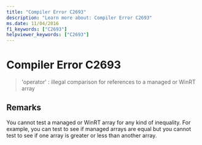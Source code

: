 ```yaml
---
title: "Compiler Error C2693"
description: "Learn more about: Compiler Error C2693"
ms.date: 11/04/2016
f1_keywords: ["C2693"]
helpviewer_keywords: ["C2693"]
---
```

# Compiler Error C2693

> 'operator' : illegal comparison for references to a managed or WinRT array

## Remarks

You cannot test a managed or WinRT array for any kind of inequality. For example, you can test to see if managed arrays are equal but you cannot test to see if one array is greater or less than another array.

